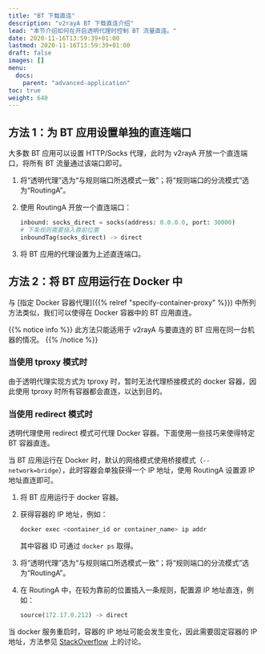 ```yaml
---
title: "BT 下载直连"
description: "v2rayA BT 下载直连介绍"
lead: "本节介绍如何在开启透明代理时控制 BT 流量直连。"
date: 2020-11-16T13:59:39+01:00
lastmod: 2020-11-16T13:59:39+01:00
draft: false
images: []
menu:
  docs:
    parent: "advanced-application"
toc: true
weight: 640
---
```


## 方法 1：为 BT 应用设置单独的直连端口

大多数 BT 应用可以设置 HTTP/Socks 代理，此时为 v2rayA 开放一个直连端口，将所有 BT 流量通过该端口即可。

1. 将“透明代理”选为“与规则端口所选模式一致”；将“规则端口的分流模式”选为“RoutingA”。

2. 使用 RoutingA 开放一个直连端口：

   ```python
   inbound: socks_direct = socks(address: 0.0.0.0, port: 30000)
   # 下条规则需要插入靠前位置
   inboundTag(socks_direct) -> direct
   ```

3. 将 BT 应用的代理设置为上述直连端口。

## 方法 2：将 BT 应用运行在 Docker 中

与 [指定 Docker 容器代理]({{% relref "specify-container-proxy" %}}) 中所列方法类似，我们可以使得在 Docker 容器中的 BT 应用直连。

{{% notice info %}}
此方法只能适用于 v2rayA 与要直连的 BT 应用在同一台机器的情况。
{{% /notice %}}

### 当使用 tproxy 模式时

由于透明代理实现方式为 tproxy 时，暂时无法代理桥接模式的 docker 容器，因此使用 tproxy 时所有容器都会直连，以达到目的。

### 当使用 redirect 模式时

透明代理使用 redirect 模式可代理 Docker 容器。下面使用一些技巧来使得特定 BT 容器直连。

当 BT 应用运行在 Docker 时，默认的网络模式使用桥接模式（`--network=bridge`），此时容器会单独获得一个 IP 地址，使用 RoutingA 设置源 IP 地址直连即可。

1. 将 BT 应用运行于 docker 容器。

2. 获得容器的 IP 地址，例如：

   ```bash
   docker exec <container_id or container_name> ip addr
   ```

   其中容器 ID 可通过 `docker ps` 取得。

3. 将“透明代理”选为“与规则端口所选模式一致”；将“规则端口的分流模式”选为“RoutingA”。

4. 在 RoutingA 中，在较为靠前的位置插入一条规则，配置源 IP 地址直连，例如：

   ```python
   source(172.17.0.212) -> direct
   ```

当 docker 服务重启时，容器的 IP 地址可能会发生变化，因此需要固定容器的 IP 地址，方法参见 [StackOverflow](https://stackoverflow.com/questions/27937185/assign-static-ip-to-docker-container) 上的讨论。
